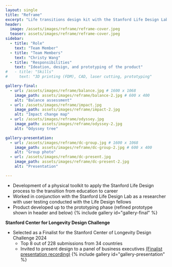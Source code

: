 ```yaml
---
layout: single
title: "Reframe"
excerpt: "Life transitions design kit with the Stanford Life Design Lab"
header:
  image: /assets/images/reframe/reframe-cover.jpeg
  teaser: assets/images/reframe/reframe-cover.jpeg
sidebar:
  - title: "Role"
    text: "Team Member"
  - title: "Team Members"
    text: "Christy Wang"
  - title: "Responsibilities"
    text: "Ideation, design, and prototyping of the product"
#   - title: "Skills"
#     text: "3D printing (FDM), CAD, laser cutting, prototyping"

gallery-final:
  - url: /assets/images/reframe/balance.jpg # 1600 x 1068
    image_path: assets/images/reframe/balance-2.jpg # 600 x 400
    alt: "Balance assessment"
  - url: /assets/images/reframe/impact.jpg
    image_path: assets/images/reframe/impact-2.jpg
    alt: "Impact change map"
  - url: /assets/images/reframe/odyssey.jpg
    image_path: assets/images/reframe/odyssey-2.jpg
    alt: "Odyssey tree"

gallery-presentation:
  - url: /assets/images/reframe/dc-group.jpg # 1600 x 1068
    image_path: assets/images/reframe/dc-group-2.jpg # 600 x 400
    alt: "Group photo"
  - url: /assets/images/reframe/dc-present.jpg
    image_path: assets/images/reframe/dc-present-2.jpg
    alt: "Presentation"

---
```

* Development of a physical toolkit to apply the Stanford Life Design process to the transition from education to career
* Worked in conjunction with the Stanford Life Design Lab as a researcher with user testing conducted with the Life Design fellows
* Product developed up to the prototyping phase (refined prototype shown in header and below)
{% include gallery id="gallery-final" %}

**Stanford Center for Longevity Design Challenge**
* Selected as a Finalist for the Stanford Center of Longevity Design Challenge 2024
  * Top 8 out of 228 submissions from 34 countries
  * Invited to present design to a panel of business executives [(Finalist presentation recording)](https://vimeo.com/935740110)
{% include gallery id="gallery-presentation" %}

<!-- ![](/assets/images/sky-lantern/skylantern-hero.jpg){:width="800"} -->


<!-- https://longevity.stanford.edu/design-challenge/stanford-center-on-longevity-design-challenge-finals-2024/ -->
